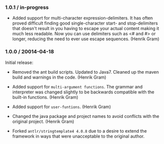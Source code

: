 ### 1.0.1 / in-progress

* Added support for multi-character expression-delimiters.  It has often proved difficult finding good single-character start- and stop-delimiters 
  that doesn't result in you having to escape your actual content making it much less readable.  Now you can use delimiters such as <# and #> or longer, 
  reducing the need to ever use escape sequences.  (Henrik Gram)

### 1.0.0 / 20014-04-18

Initial release:

* Removed the ant build scripts.  Updated to Java7.  Cleaned up the maven build and warnings in the code.  (Henrik Gram)   

* Added support for `multi-argument functions`.  The grammar and interpreter was changed slightly to be backwards compatible with the built-in functions.  (Henrik Gram)  

* Added support for `user-funtions`.  (Henrik Gram)

* Changed the java package and project names to avoid conflicts with the original project.  (Henrik Gram)
  
* Forked `antlr/stringtemplate4 4.0.8` due to a desire to extend the framework in ways that were unacceptable to the original author. 
